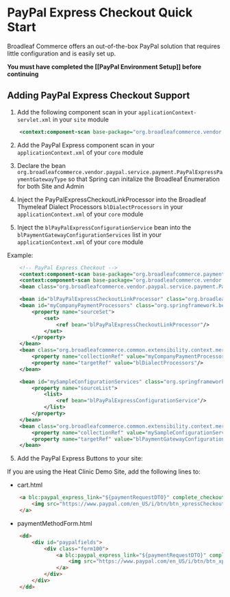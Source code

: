 # PayPal Express Checkout Quick Start

Broadleaf Commerce offers an out-of-the-box PayPal solution that requires little configuration and is easily set up.

**You must have completed the [[PayPal Environment Setup]] before continuing**

## Adding PayPal Express Checkout Support

1. Add the following component scan in your `applicationContext-servlet.xml` in your `site` module

```xml
    <context:component-scan base-package="org.broadleafcommerce.vendor.paypal"/>
```

2. Add the PayPal Express component scan in your `applicationContext.xml` of your `core` module

3. Declare the bean `org.broadleafcommerce.vendor.paypal.service.payment.PayPalExpressPaymentGatewayType` so that Spring can initalize the Broadleaf Enumeration for both Site and Admin

4. Inject the PayPalExpressCheckoutLinkProcessor into the Broadleaf Thymeleaf Dialect Processors `blDialectProcessors` in your `applicationContext.xml` of your `core` module

5. Inject the `blPayPalExpressConfigurationService` bean into the `blPaymentGatewayConfigurationServices` list in your `applicationContext.xml` of your `core` module

Example:

```xml
    <!-- PayPal Express Checkout -->
    <context:component-scan base-package="org.broadleafcommerce.payment.service.gateway"/>
    <context:component-scan base-package="org.broadleafcommerce.vendor.paypal"/>
    <bean class="org.broadleafcommerce.vendor.paypal.service.payment.PayPalExpressPaymentGatewayType"/>

    <bean id="blPayPalExpressCheckoutLinkProcessor" class="org.broadleafcommerce.vendor.paypal.web.processor.PayPalExpressCheckoutLinkProcessor"/>
    <bean id="myCompanyPaymentProcessors" class="org.springframework.beans.factory.config.SetFactoryBean">
        <property name="sourceSet">
            <set>
                <ref bean="blPayPalExpressCheckoutLinkProcessor"/>
            </set>
        </property>
    </bean>
    <bean class="org.broadleafcommerce.common.extensibility.context.merge.LateStageMergeBeanPostProcessor">
        <property name="collectionRef" value="myCompanyPaymentProcessors"/>
        <property name="targetRef" value="blDialectProcessors"/>
    </bean>

    <bean id="mySampleConfigurationServices" class="org.springframework.beans.factory.config.ListFactoryBean">
        <property name="sourceList">
            <list>
                <ref bean="blPayPalExpressConfigurationService"/>
            </list>
        </property>
    </bean>
    <bean class="org.broadleafcommerce.common.extensibility.context.merge.LateStageMergeBeanPostProcessor">
        <property name="collectionRef" value="mySampleConfigurationServices"/>
        <property name="targetRef" value="blPaymentGatewayConfigurationServices"/>
    </bean>
```

5. Add the PayPal Express Buttons to your site:

If you are using the Heat Clinic Demo Site, add the following lines to:

- cart.html

```html
    <a blc:paypal_express_link="${paymentRequestDTO}" complete_checkout="${false}">
        <img src="https://www.paypal.com/en_US/i/btn/btn_xpressCheckout.gif" align="left" style="margin-right:7px;"/>
    </a>
```

- paymentMethodForm.html

```html
    <dd>
        <div id="paypalfields">
            <div class="form100">
                <a blc:paypal_express_link="${paymentRequestDTO}" complete_checkout="${true}">
                    <img src="https://www.paypal.com/en_US/i/btn/btn_xpressCheckout.gif" align="left" style="margin-right:7px;"/>
                </a>
            </div>
        </div>
    </dd>
```
